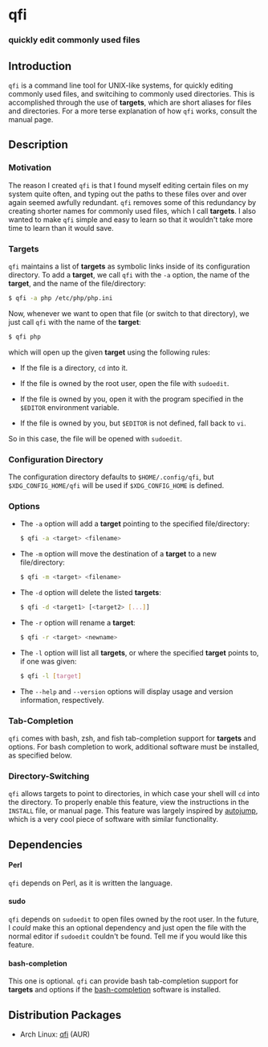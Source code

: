 qfi
====================

### quickly edit commonly used files


Introduction
--------------------

`qfi` is a command line tool for UNIX-like systems, for quickly editing
commonly used files, and switcihing to commonly used directories.  This is
accomplished through the use of **targets**, which are short aliases for files
and directories.  For a more terse explanation of how `qfi` works, consult the
manual page.


Description
--------------------

### Motivation
The reason I created `qfi` is that I found myself editing certain files on my
system quite often, and typing out the paths to these files over and over again
seemed awfully redundant.  `qfi` removes some of this redundancy by creating
shorter names for commonly used files, which I call **targets**.  I also wanted
to make `qfi` simple and easy to learn so that it wouldn't take more time to
learn than it would save.

### Targets
`qfi` maintains a list of **targets** as symbolic links inside of its
configuration directory.  To add a **target**, we call `qfi` with the `-a`
option, the name of the **target**, and the name of the file/directory:

```bash
$ qfi -a php /etc/php/php.ini
```

Now, whenever we want to open that file (or switch to that directory), we just
call `qfi` with the name of the **target**:

```bash
$ qfi php
```

which will open up the given **target** using the following rules:

 *  If the file is a directory, `cd` into it.

 *  If the file is owned by the root user, open the file with `sudoedit`.

 *  If the file is owned by you, open it with the program specified in the
    `$EDITOR` environment variable.

 *  If the file is owned by you, but `$EDITOR` is not defined, fall back to
    `vi`.

So in this case, the file will be opened with `sudoedit`.

### Configuration Directory
The configuration directory defaults to `$HOME/.config/qfi`, but
`$XDG_CONFIG_HOME/qfi` will be used if `$XDG_CONFIG_HOME` is defined.

### Options
 *  The `-a` option will add a **target** pointing to the specified
    file/directory:
    ```bash
    $ qfi -a <target> <filename>
    ```

 *  The `-m` option will move the destination of a **target** to a new
    file/directory:
    ```bash
    $ qfi -m <target> <filename>
    ```

 *  The `-d` option will delete the listed **targets**:
    ```bash
    $ qfi -d <target1> [<target2> [...]]
    ```

 *  The `-r` option will rename a **target**:
    ```bash
    $ qfi -r <target> <newname>
    ```

 *  The `-l` option will list all **targets**, or where the specified
    **target** points to, if one was given:
    ```bash
    $ qfi -l [target]
    ```

 *  The `--help` and `--version` options will display usage and version
    information, respectively.

### Tab-Completion
`qfi` comes with bash, zsh, and fish tab-completion support for **targets** and
options.  For bash completion to work, additional software must be installed,
as specified below.

### Directory-Switching
`qfi` allows targets to point to directories, in which case your shell will
`cd` into the directory.  To properly enable this feature, view the
instructions in the `INSTALL` file, or manual page.  This feature was largely
inspired by [autojump](https://github.com/joelthelion/autojump), which is a
very cool piece of software with similar functionality.


Dependencies
--------------------

#### Perl
`qfi` depends on Perl, as it is written the language.

#### sudo
`qfi` depends on `sudoedit` to open files owned by the root user.  In the
future, I *could* make this an optional dependency and just open the file with
the normal editor if `sudoedit` couldn't be found.  Tell me if you would like
this feature.

#### bash-completion
This one is optional.  `qfi` can provide bash tab-completion support for
**targets** and options if the
[bash-completion](http://bash-completion.alioth.debian.org/) software is
installed.

Distribution Packages
---------------------

 *  Arch Linux: [qfi](https://aur.archlinux.org/packages/qfi/) (AUR)
